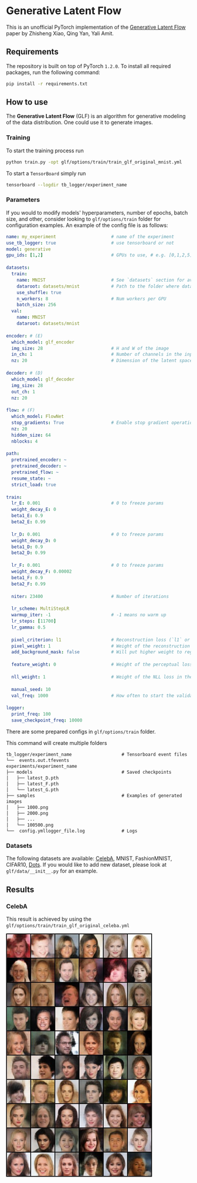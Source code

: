 # Generative Latent Flow

This is an unofficial PyTorch implementation of the [Generative Latent Flow
](https://arxiv.org/abs/1905.10485) paper by Zhisheng Xiao, Qing Yan, Yali Amit.


## Requirements

The repository is built on top of PyTorch `1.2.0`. 
To install all required packages, run the following command:

```bash
pip install -r requirements.txt
```

## How to use

The **Generative Latent Flow** (GLF) is an algorithm for generative modeling of the data distribution. 
One could use it to generate images. 

### Training

To start the training process run

```bash
python train.py -opt glf/options/train/train_glf_original_mnist.yml
```

To start a `TensorBoard` simply run

```bash
tensorboard --logdir tb_logger/experiment_name
```

### Parameters


If you would to modify models' hyperparameters, number of epochs, batch size, and other, 
consider looking to `glf/options/train` folder for configuration examples.
An example of the config file is as follows:

```yaml
name: my_experiment                     # name of the experiment
use_tb_logger: true                     # use tensorboard or not
model: generative
gpu_ids: [1,2]                          # GPUs to use, # e.g. [0,1,2,5]

datasets:
  train:
    name: MNIST                         # See `datasets` section for available datasets
    dataroot: datasets/mnist            # Path to the folder where data will be saved
    use_shuffle: true
    n_workers: 8                        # Num workers per GPU
    batch_size: 256
  val:
    name: MNIST
    dataroot: datasets/mnist

encoder: # (E)
  which_model: glf_encoder
  img_size: 28                          # H and W of the image
  in_ch: 1                              # Number of channels in the input image
  nz: 20                                # Dimension of the latent space

decoder: # (D)
  which_model: glf_decoder
  img_size: 28
  out_ch: 1
  nz: 20        

flow: # (F)
  which_model: FlowNet
  stop_gradients: True                  # Enable stop gradient operation (see the paper for more details)
  nz: 20
  hidden_size: 64
  nblocks: 4

path:
  pretrained_encoder: ~
  pretrained_decoder: ~
  pretrained_flow: ~
  resume_state: ~
  strict_load: true

train:
  lr_E: 0.001                           # 0 to freeze params
  weight_decay_E: 0
  beta1_E: 0.9
  beta2_E: 0.99

  lr_D: 0.001                           # 0 to freeze params
  weight_decay_D: 0
  beta1_D: 0.9
  beta2_D: 0.99

  lr_F: 0.001                           # 0 to freeze params
  weight_decay_F: 0.00002
  beta1_F: 0.9
  beta2_F: 0.99

  niter: 23400                          # Number of iterations

  lr_scheme: MultiStepLR
  warmup_iter: -1                       # -1 means no warm up
  lr_steps: [11700]
  lr_gamma: 0.5

  pixel_criterion: l1                   # Reconstruction loss (`l1` or `l2`)
  pixel_weight: 1                       # Weight of the reconstruction loss in the final loss
  add_background_mask: false            # Will put higher weight to regions where (image != 1). Useful for dots dataset

  feature_weight: 0                     # Weight of the perceptual loss in the final loss

  nll_weight: 1                         # Weight of the NLL loss in the final loss

  manual_seed: 10
  val_freq: 1000                        # How often to start the validation process

logger:
  print_freq: 100
  save_checkpoint_freq: 10000
```

There are some prepared configs in `glf/options/train` folder.


This command will create multiple folders

```
tb_logger/experiment_name                   # Tensorboard event files
└──  events.out.tfevents
experiments/experiment_name
├── models                                  # Saved checkpoints
│   ├── latest_D.pth
│   ├── latest_F.pth
│   └── latest_G.pth
├── samples                                 # Examples of generated images
│   ├── 1000.png
│   ├── 2000.png
│   ├── ...
│   └── 100500.png
└──  config.ymllogger_file.log              # Logs
```

### Datasets

The following datasets are available: [CelebA](http://mmlab.ie.cuhk.edu.hk/projects/CelebA.html),
MNIST, FashionMNIST, CIFAR10, [Dots](https://arxiv.org/abs/1811.03259). 
If you would like to add new dataset, please look at `glf/data/__init__.py` for an example.



## Results

### CelebA

This result is achieved by using the `glf/options/train/train_glf_original_celeba.yml`

![Image description](imgs/celeba_example.jpg)